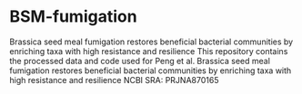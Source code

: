 # BSM-fumigation
Brassica seed meal fumigation restores beneficial bacterial communities by enriching taxa with high resistance and resilience
This repository contains the processed data and code used for Peng et al. Brassica seed meal fumigation restores beneficial bacterial communities by enriching taxa with high resistance and resilience
NCBI SRA: PRJNA870165
